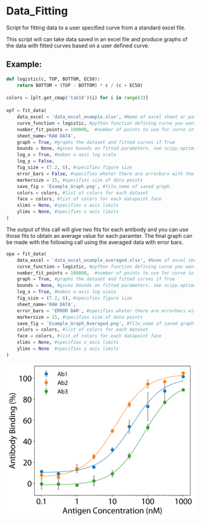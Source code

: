 # Data_Fitting
Script for fitting data to a user specified curve from a standard excel file.


This script will can take data saved in an excel file and produce graphs of the data with fitted curves based on a user defined curve.

## Example:

```python
def logistic(c, TOP, BOTTOM, EC50):
    return BOTTOM + (TOP - BOTTOM) * c / (c + EC50)

colors = [plt.get_cmap('tab10')(i) for i in range(3)]

opf = fit_data(
    data_excel = 'data_excel_example.xlsx', #Name of excel sheet or path to it.,
    curve_function = logistic, #python function defining curve you want to fit,
    number_fit_points = 100000,  #number of points to use for curve in graph, higher means smoother
    sheet_name='RAW DATA',
    graph = True, #graphs the dataset and fitted curves if True
    bounds = None, #gives bounds on fitted parameters. see scipy.optimize.curve_fit
    log_x = True, #makes x-axis log scale
    log_y = False,
    fig_size = (7.2, 6), #specifies figure size
    error_bars = False, #specifies wheter there are errorbars with the data
    markersize = 15, #specifies size of data points
    save_fig = 'Example_Graph.png', #file_name of saved graph.
    colors = colors, #list of colors for each dataset
    face = colors, #list of colors for each datapoint face
    xlims = None, #specifies x axis limits
    ylims = None, #specifies x axis limits
)


```
The output of this call will give two fits for each antibody and you can use those fits to obtain an average value for each paramter.
The final graph can be made with the following call using the averaged data with error bars.

```python
opa = fit_data(
    data_excel = 'data_excel_example_averaged.xlsx', #Name of excel sheet or path to it.
    curve_function = logistic, #python function defining curve you want to fit
    number_fit_points = 100000,  #number of points to use for curve in graph, higher means smoother
    graph = True, #graphs the dataset and fitted curves if True
    bounds = None, #gives bounds on fitted parameters. see scipy.optimize.curve_fit
    log_x = True, #makes x-axis log scale
    fig_size = (7.2, 6), #specifies figure size
    sheet_name='RAW DATA',
    error_bars = 'ERROR BAR', #specifies wheter there are errorbars with the data
    markersize = 15, #specifies size of data points
    save_fig = 'Example_Graph_Averaged.png', #file_name of saved graph.
    colors = colors, #list of colors for each dataset
    face = colors, #list of colors for each datapoint face
    xlims = None, #specifies x axis limits
    ylims = None  #specifies y axis limits
)
```
![](Example_Graph_Averaged.png)